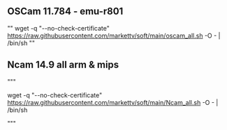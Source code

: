 ## OSCam 11.784 - emu-r801 ##
""
wget -q "--no-check-certificate" https://raw.githubusercontent.com/markettv/soft/main/oscam_all.sh -O - | /bin/sh
""

## Ncam 14.9 all  arm & mips ##

"""

wget -q "--no-check-certificate" https://raw.githubusercontent.com/markettv/soft/main/Ncam_all.sh -O - | /bin/sh

"""
